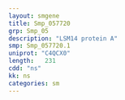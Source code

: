 ```yaml
---
layout: smgene
title: Smp_057720
grp: Smp_05
description: "LSM14 protein A"
smp: Smp_057720.1
uniprot: "C4QCX0"
length:   231
cdd: "ns"
kk: ns
categories: sm
---
```

